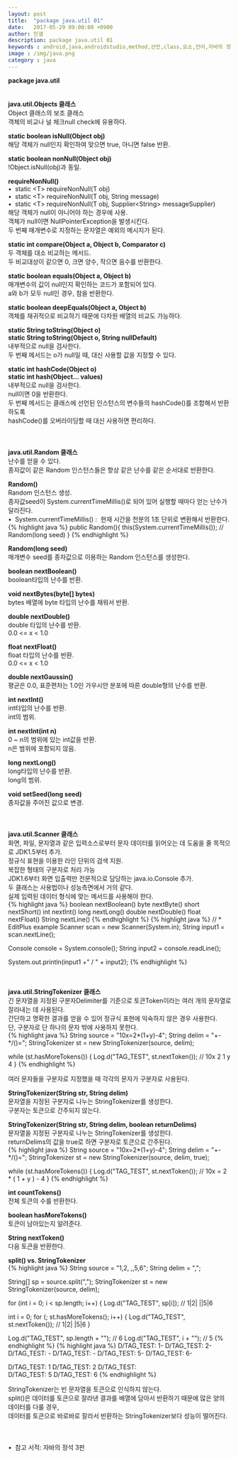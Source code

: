 ```yaml
---
layout: post
title:  "package java.util 01"
date:   2017-05-29 09:00:00 +0900
author: 민갤
description: package java.util 01
keywords : android,java,androidstudio,method,선언,class,요소,언어,자바의 정석,프로그래밍,java.util,java.lang,패키지
image : /img/java.png
category : java
---
```

<div><strong class="h2">package java.util</strong></div>
<br>
<br>

<div><strong class="h2">java.util.Objects 클래스</strong></div>
<div>Object 클래스의 보조 클래스</div>
<div>객체의 비교나 널 체크null check에 유용하다.</div><p></p>

<div><strong>static boolean isNull(Object obj)</strong></div>
<div>해당 객체가 null인지 확인하여 맞으면 true, 아니면 false 반환.</div><p></p>

<div><strong>static boolean nonNull(Object obj)</strong></div>
<div>!Object.isNull(obj)과 동일.</div><p></p>

<div><strong>requireNonNull()</strong></div>
<div>&#149;&nbsp; static &lt;T&gt; requireNonNull(T obj)</div>
<div>&#149;&nbsp; static &lt;T&gt; requireNonNull(T obj, String message)</div>
<div>&#149;&nbsp; static &lt;T&gt; requireNonNull(T obj, Supplier&lt;String&gt; messageSupplier)</div>
<div>해당 객체가 null이 아니어야 하는 경우에 사용.</div>
<div>객체가 null이면 NullPointerException을 발생시킨다.</div>
<div>두 번째 매개변수로 지정하는 문자열은 예외의 메시지가 된다.</div><p></p>

<div><strong>static int compare(Object a, Object b, Comparator c)</strong></div>
<div>두 객체를 대소 비교하는 메서드.</div>
<div>두 비교대상이 같으면 0, 크면 양수, 작으면 음수를 반환한다.</div><p></p>

<div><strong>static boolean equals(Object a, Object b)</strong></div>
<div>매개변수의 값이 null인지 확인하는 코드가 포함되어 있다.</div>
<div>a와 b가 모두 null인 경우, 참을 반환한다.</div><p></p>

<div><strong>static boolean deepEquals(Object a, Object b)</strong></div>
<div>객체를 재귀적으로 비교하기 때문에 다차원 배열의 비교도 가능하다.</div><p></p>

<div><strong>static String toString(Object o)</strong></div>
<div><strong>static String toString(Object o, String nullDefault)</strong></div>
<div>내부적으로 null을 검사한다.</div>
<div>두 번째 메서드는 o가 null일 때, 대신 사용할 값을 지정할 수 있다.</div><p></p>

<div><strong>static int hashCode(Object o)</strong></div>
<div><strong>static int hash(Object... values)</strong></div>
<div>내부적으로 null을 검사한다.</div>
<div>null이면 0을 반환한다.</div>
<div>두 번째 메서드는 클래스에 선언된 인스턴스의 변수들의 hashCode()를 조합해서 반환하도록 </div>
<div>hashCode()를 오버라이딩할 때 대신 사용하면 편리하다.</div>
<br>
<br>
<br>

<div><strong class="h2">java.util.Random 클래스</strong></div>
<div>난수를 얻을 수 있다.</div>
<div>종자값이 같은 Random 인스턴스들은 항상 같은 난수를 같은 순서대로 반환한다.</div><p></p>

<div><strong>Random()</strong></div>
<div>Random 인스턴스 생성.</div>
<div>종자값seed이 System.currentTimeMillis()로 되어 있어 실행할 때마다 얻는 난수가 달라진다.</div>
<div>&#149;&nbsp; System.currentTimeMillis() :&nbsp; 현재 시간을 천분의 1초 단위로 변환해서 반환한다.</div>
{% highlight java %}
public Random(){
    this(System.currentTimeMillis());       // Random(long seed)
}
{% endhighlight %}<p></p>

<div><strong>Random(long seed)</strong></div>
<div>매개변수 seed를 종자값으로 이용하는 Random 인스턴스를 생성한다.</div><p></p>

<div><strong>boolean nextBoolean()</strong></div>
<div>boolean타입의 난수를 반환.</div><p></p>

<div><strong>void nextBytes(byte[] bytes)</strong></div>
<div>bytes 배열에 byte 타입의 난수를 채워서 반환.</div><p></p>

<div><strong>double nextDouble()</strong></div>
<div>double 타입의 난수를 반환.</div>
<div>0.0 <= x < 1.0</div><p></p>

<div><strong>float nextFloat()</strong></div>
<div>float 타입의 난수를 반환.</div>
<div>0.0 <= x < 1.0</div><p></p>

<div><strong>double nextGaussin()</strong></div>
<div>평균은 0.0, 표준편차는 1.0인 가우시안 분포에 따른 double형의 난수를 반환.</div><p></p>

<div><strong>int nextInt()</strong></div>
<div>int타입의 난수를 반환.</div>
<div>int의 범위.</div><p></p>

<div><strong>int nextInt(int n)</strong></div>
<div>0 ~ n의 범위에 있는 int값을 반환.</div>
<div>n은 범위에 포함되지 않음.</div><p></p>

<div><strong>long nextLong()</strong></div>
<div>long타입의 난수를 반환.</div>
<div>long의 범위.</div><p></p>

<div><strong>void setSeed(long seed)</strong></div>
<div>종자값을 주어진 값으로 변경.</div>
<br>
<br>
<br>

<div><strong class="h2">java.util.Scanner 클래스</strong></div>
<div>화면, 파일, 문자열과 같은 입력소스로부터 문자 데이터를 읽어오는 데 도움을 줄 목적으로 JDK1.5부터 추가.</div>
<div>정규식 표현을 이용한 라인 단위의 검색 지원.</div>
<div>복잡한 형태의 구분자로 처리 가능</div>
<div>JDK1.6부터 화면 입출력만 전문적으로 담당하는 java.io.Console 추가.</div>
<div>두 클래스는 사용법이나 성능측면에서 거의 같다.</div>
<div>실제 입력된 데이터 형식에 맞는 메서드를 사용해야 한다.</div>
{% highlight java %}
boolean nextBoolean()
byte nextByte()
short nextShort()
int nextInt()
long nextLong()
double nextDouble()
float nextFloat()
String nextLine()
{% endhighlight %}
{% highlight java %}
// * EditPlus example
Scanner scan = new Scanner(System.in);
String input1 = scan.nextLine();

Console console = System.console();
String input2 = console.readLine();

System.out.println(input1 +" / " + input2);
{% endhighlight %}
<br>
<br>
<br>

<div><strong class="h2">java.util.StringTokenizer 클래스</strong></div>
<div>긴 문자열을 지정된 구분자Delimiter를 기준으로 토큰Token이라는 여러 개의 문자열로 잘라내는 데 사용된다.</div>
<div>간단하고 명확한 결과를 얻을 수 있어 정규식 표현에 익숙하지 않은 경우 사용한다.</div>
<div>단, 구분자로 단 하나의 문자 밖에 사용하지 못한다.</div>
{% highlight java %}
String source = "10x=2*(1+y)-4";
String delim = "+-*/()=";
StringTokenizer st = new StringTokenizer(source, delim);

while (st.hasMoreTokens()) {
    Log.d("TAG_TEST", st.nextToken());           // 10x  2  1  y  4
}
{% endhighlight %}<p></p>
<div>여러 문자들을 구분자로 지정했을 때 각각의 문자가 구분자로 사용된다.</div><p></p>

<div><strong>StringTokenizer(String str, String delim)</strong></div>
<div>문자열을 지정된 구분자로 나누는 StringTokenizer를 생성한다.</div>
<div>구분자는 토큰으로 간주되지 않는다.</div>
<p></p>

<div><strong>StringTokenizer(String str, String delim, boolean returnDelims)</strong></div>
<div>문자열을 지정된 구분자로 나누는 StringTokenizer를 생성한다.</div>
<div>returnDelims의 값을 true로 하면 구분자로 토큰으로 간주된다.</div>
{% highlight java %}
String source = "10x=2*(1+y)-4";
String delim = "+-*/()=";
StringTokenizer st = new StringTokenizer(source, delim, true);

while (st.hasMoreTokens()) {
    Log.d("TAG_TEST", st.nextToken());           // 10x  =  2  *  (  1  +  y  )  -  4
}
{% endhighlight %}<p></p>

<div><strong>int countTokens()</strong></div>
<div>전체 토큰의 수를 반환한다.</div>
<p></p>

<div><strong>boolean hasMoreTokens()</strong></div>
<div>토큰이 남아있는지 알려준다.</div>
<p></p>

<div><strong>String nextToken()</strong></div>
<div>다음 토큰을 반환한다.</div>
<p></p>

<div><strong>split() vs. StringTokenizer</strong></div>
{% highlight java %}
String source = "1,2, ,,5,6";
String delim = ",";

String[] sp = source.split(",");
StringTokenizer st = new StringTokenizer(source, delim);

for (int i = 0; i < sp.length; i++) {
    Log.d("TAG_TEST", sp[i]);                    // 1|2| ||5|6

int i = 0;
for (; st.hasMoreTokens(); i++) {
    Log.d("TAG_TEST", st.nextToken());           // 1|2| |5|6
}

Log.d("TAG_TEST", sp.length + "");               // 6
Log.d("TAG_TEST", i + "");                       // 5
{% endhighlight %}
{% highlight java %}
D/TAG_TEST: 1-
D/TAG_TEST: 2-
D/TAG_TEST:  -
D/TAG_TEST: -
D/TAG_TEST: 5-
D/TAG_TEST: 6-

D/TAG_TEST: 1
D/TAG_TEST: 2
D/TAG_TEST:  
D/TAG_TEST: 5
D/TAG_TEST: 6
{% endhighlight %}<p></p>
<div>StringTokenizer는 빈 문자열을 토큰으로 인식하지 않는다.</div>
<div>split()은 데이터를 토큰으로 잘라낸 결과를 배열에 담아서 반환하기 때문에 많은 양의 데이터를 다룰 경우,</div>
<div>데이터를 토큰으로 바로바로 잘라서 반환하는 StringTokenizer보다 성능이 떨어진다.</div>

<br>
<br>
<br>
&#149;&nbsp; 참고 서적: 자바의 정석 3판
